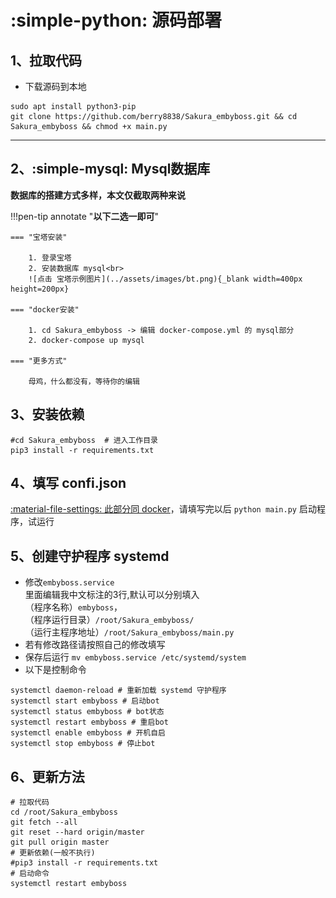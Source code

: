 # :simple-python: 源码部署

## 1、拉取代码

- 下载源码到本地

```shell
sudo apt install python3-pip
git clone https://github.com/berry8838/Sakura_embyboss.git && cd Sakura_embyboss && chmod +x main.py
```

<hr>

## 2、:simple-mysql: Mysql数据库

__数据库的搭建方式多样，本文仅截取两种来说__

!!!pen-tip annotate "__以下二选一即可__"

    === "宝塔安装"

        1. 登录宝塔
        2. 安装数据库 mysql<br>
        ![点击 宝塔示例图片](../assets/images/bt.png){_blank width=400px height=200px}

    === "docker安装"

        1. cd Sakura_embyboss -> 编辑 docker-compose.yml 的 mysql部分
        2. docker-compose up mysql

    === "更多方式"
    
        母鸡，什么都没有，等待你的编辑

## 3、安装依赖

```shell
#cd Sakura_embyboss  # 进入工作目录
pip3 install -r requirements.txt
```

## 4、填写 confi.json

[:material-file-settings: 此部分同 docker](./start_docker.md#3填写configjson)，请填写完以后 `python main.py` 启动程序，试运行

## 5、创建守护程序 systemd

- 修改`embyboss.service`<br>
  里面编辑我中文标注的3行,默认可以分别填入  
  （程序名称）`embyboss`，  
  （程序运行目录）`/root/Sakura_embyboss/`  
  （运行主程序地址）`/root/Sakura_embyboss/main.py`
- 若有修改路径请按照自己的修改填写
- 保存后运行 `mv embyboss.service /etc/systemd/system`
- 以下是控制命令

```shell
systemctl daemon-reload # 重新加载 systemd 守护程序
systemctl start embyboss # 启动bot
systemctl status embyboss # bot状态
systemctl restart embyboss # 重启bot
systemctl enable embyboss # 开机自启
systemctl stop embyboss # 停止bot
```


## 6、更新方法

```shell
# 拉取代码
cd /root/Sakura_embyboss
git fetch --all
git reset --hard origin/master
git pull origin master
# 更新依赖(一般不执行)
#pip3 install -r requirements.txt
# 启动命令
systemctl restart embyboss
```
